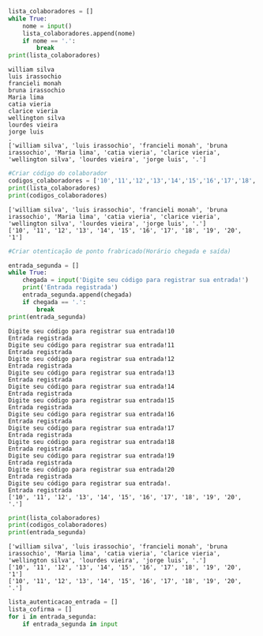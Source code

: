 ```python
lista_colaboradores = []
while True:
    nome = input()
    lista_colaboradores.append(nome)
    if nome == '.':
        break
print(lista_colaboradores)     
```

    william silva
    luis irassochio
    francieli monah
    bruna irassochio
    Maria lima
    catia vieria
    clarice vieria
    wellington silva
    lourdes vieira
    jorge luis
    .
    ['william silva', 'luis irassochio', 'francieli monah', 'bruna irassochio', 'Maria lima', 'catia vieria', 'clarice vieria', 'wellington silva', 'lourdes vieira', 'jorge luis', '.']
    


```python
#Criar código do colaborador
codigos_colaboradores = ['10','11','12','13','14','15','16','17','18','19','20','1']
print(lista_colaboradores)
print(codigos_colaboradores)
```

    ['william silva', 'luis irassochio', 'francieli monah', 'bruna irassochio', 'Maria lima', 'catia vieria', 'clarice vieria', 'wellington silva', 'lourdes vieira', 'jorge luis', '.']
    ['10', '11', '12', '13', '14', '15', '16', '17', '18', '19', '20', '1']
    


```python
#Criar otenticação de ponto frabricado(Horário chegada e saída)

entrada_segunda = []
while True:
    chegada = input('Digite seu código para registrar sua entrada!')
    print('Entrada registrada')
    entrada_segunda.append(chegada)
    if chegada == '.':
        break
print(entrada_segunda)  
```

    Digite seu código para registrar sua entrada!10
    Entrada registrada
    Digite seu código para registrar sua entrada!11
    Entrada registrada
    Digite seu código para registrar sua entrada!12
    Entrada registrada
    Digite seu código para registrar sua entrada!13
    Entrada registrada
    Digite seu código para registrar sua entrada!14
    Entrada registrada
    Digite seu código para registrar sua entrada!15
    Entrada registrada
    Digite seu código para registrar sua entrada!16
    Entrada registrada
    Digite seu código para registrar sua entrada!17
    Entrada registrada
    Digite seu código para registrar sua entrada!18
    Entrada registrada
    Digite seu código para registrar sua entrada!19
    Entrada registrada
    Digite seu código para registrar sua entrada!20
    Entrada registrada
    Digite seu código para registrar sua entrada!.
    Entrada registrada
    ['10', '11', '12', '13', '14', '15', '16', '17', '18', '19', '20', '.']
    


```python
print(lista_colaboradores)
print(codigos_colaboradores)
print(entrada_segunda)
```

    ['william silva', 'luis irassochio', 'francieli monah', 'bruna irassochio', 'Maria lima', 'catia vieria', 'clarice vieria', 'wellington silva', 'lourdes vieira', 'jorge luis', '.']
    ['10', '11', '12', '13', '14', '15', '16', '17', '18', '19', '20', '1']
    ['10', '11', '12', '13', '14', '15', '16', '17', '18', '19', '20', '.']
    


```python
lista_autenticacao_entrada = []
lista_cofirma = []
for i in entrada_segunda:
    if entrada_segunda in input
```


```python

```
